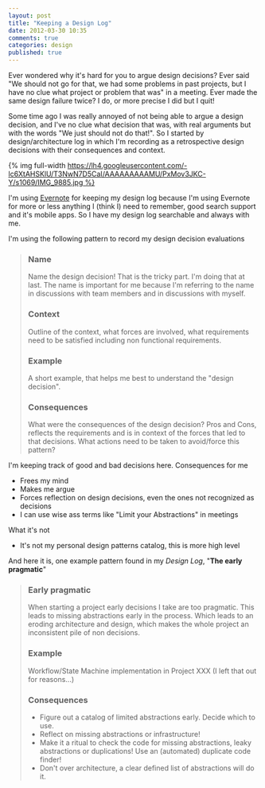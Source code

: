```yaml
---
layout: post
title: "Keeping a Design Log"
date: 2012-03-30 10:35
comments: true
categories: design
published: true
---
```


Ever wondered why it's hard for you to argue design decisions? Ever said "We should not go for that, we had some problems in past projects, but I have no clue what project or problem that was" in a meeting. Ever made the same design failure twice? I do, or more precise I did but I quit!

Some time ago I was really annoyed of not being able to argue a design decision, and I've no clue what decision that was, with real arguments but with the words "We just should not do that!". So I started by design/architecture log in which I'm recording as a retrospective design decisions with their consequences and context.
<!-- more -->
{% img full-width https://lh4.googleusercontent.com/-lc6XtAHSKlU/T3NwN7D5CaI/AAAAAAAAAMU/PxMov3JKC-Y/s1069/IMG_9885.jpg %}

I'm using [Evernote](http://evernote.com) for keeping my design log because I'm using Evernote for more or less anything I (think I) need to remember, good search support and it's mobile apps. So I have my design log searchable and always with me.

I'm using the following pattern to record my design decision evaluations

> ### Name
> Name the design decision! That is the tricky part. I'm doing that at last. The name is important for me because I'm referring to the name in discussions with team members and in discussions with myself.
>
> ### Context
> Outline of the context, what forces are involved, what requirements need to be satisfied including non functional requirements.
>
> ### Example
> A short example, that helps me best to understand the "design decision".
>
> ### Consequences
> What were the consequences of the design decision? Pros and Cons, reflects the requirements and is in context of the forces that led to that decisions.
> What actions need to be taken to avoid/force this pattern?

I'm keeping track of good and bad decisions here. Consequences for me

* Frees my mind
* Makes me argue
* Forces reflection on design decisions, even the ones not recognized as decisions
* I can use wise ass terms like "Limit your Abstractions" in meetings

What it's not

* It's not my personal design patterns catalog, this is more high level

And here it is, one example pattern found in my _Design Log_, "**The early pragmatic**"

> ### Early pragmatic
> When starting a project early decisions I take are too pragmatic. This leads to missing abstractions early in the process. Which leads to an eroding architecture and design, which makes the whole project an inconsistent pile of non decisions.
>
> ### Example
> Workflow/State Machine implementation in Project XXX (I left that out for reasons...)
>
> ### Consequences
>
> * Figure out a catalog of limited abstractions early. Decide which to use.
> * Reflect on missing abstractions or infrastructure!
> * Make it a ritual to check the code for missing abstractions, leaky abstractions or duplications! Use an (automated) duplicate code finder!
> * Don't over architecture, a clear defined list of abstractions will do it.

